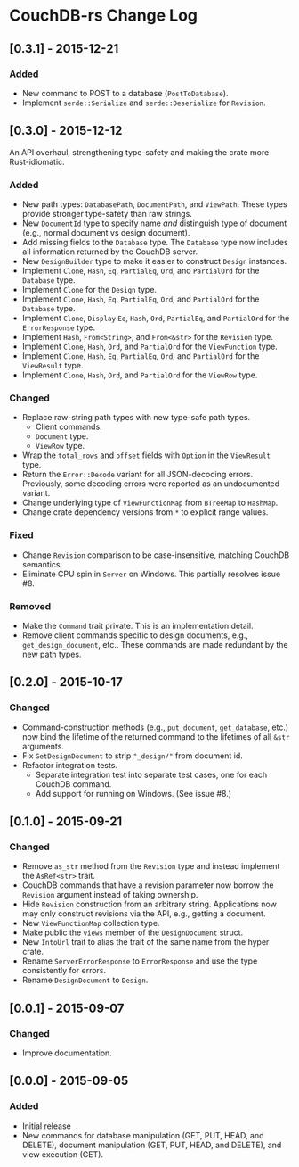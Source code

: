 # CouchDB-rs Change Log

## [0.3.1] - 2015-12-21

### Added

* New command to POST to a database (`PostToDatabase`).
* Implement `serde::Serialize` and `serde::Deserialize` for `Revision`.

## [0.3.0] - 2015-12-12

An API overhaul, strengthening type-safety and making the crate more
Rust-idiomatic.

### Added

* New path types: `DatabasePath`, `DocumentPath`, and `ViewPath`. These
  types provide stronger type-safety than raw strings.
* New `DocumentId` type to specify name _and_ distinguish type of
  document (e.g., normal document vs design document).
* Add missing fields to the `Database` type. The `Database` type now
  includes all information returned by the CouchDB server.
* New `DesignBuilder` type to make it easier to construct `Design`
  instances.
* Implement `Clone`, `Hash`, `Eq`, `PartialEq`, `Ord`, and `PartialOrd`
  for the `Database` type.
* Implement `Clone` for the `Design` type.
* Implement `Clone`, `Hash`, `Eq`, `PartialEq`, `Ord`, and `PartialOrd`
  for the `Database` type.
* Implement `Clone`, `Display` `Eq`, `Hash`, `Ord`, `PartialEq`, and
  `PartialOrd` for the `ErrorResponse` type.
* Implement `Hash`, `From<String>`, and `From<&str>` for the `Revision`
  type.
* Implement `Clone`, `Hash`, `Ord`, and `PartialOrd` for the
  `ViewFunction` type.
* Implement `Clone`, `Hash`, `Eq`, `PartialEq`, `Ord`, and `PartialOrd`
  for the `ViewResult` type.
* Implement `Clone`, `Hash`, `Ord`, and `PartialOrd` for the `ViewRow`
  type.

### Changed

* Replace raw-string path types with new type-safe path types.
  * Client commands.
  * `Document` type.
  * `ViewRow` type.
* Wrap the `total_rows` and `offset` fields with `Option` in the
  `ViewResult` type.
* Return the `Error::Decode` variant for all JSON-decoding errors.
  Previously, some decoding errors were reported as an undocumented
  variant.
* Change underlying type of `ViewFunctionMap` from `BTreeMap` to
  `HashMap`.
* Change crate dependency versions from `*` to explicit range values.

### Fixed

* Change `Revision` comparison to be case-insensitive, matching CouchDB
  semantics.
* Eliminate CPU spin in `Server` on Windows. This partially resolves
  issue #8.

### Removed

* Make the `Command` trait private. This is an implementation detail.
* Remove client commands specific to design documents, e.g.,
  `get_design_document`, etc.. These commands are made redundant by the
  new path types.

## [0.2.0] - 2015-10-17

### Changed

* Command-construction methods (e.g., `put_document`, `get_database`,
  etc.) now bind the lifetime of the returned command to the lifetimes
  of all `&str` arguments.
* Fix `GetDesignDocument` to strip `"_design/"` from document id.
* Refactor integration tests.
  * Separate integration test into separate test cases, one for each
    CouchDB command.
  * Add support for running on Windows. (See issue #8.)

## [0.1.0] - 2015-09-21

### Changed

* Remove `as_str` method from the `Revision` type and instead implement the
  `AsRef<str>` trait.
* CouchDB commands that have a revision parameter now borrow the `Revision`
  argument instead of taking ownership.
* Hide `Revision` construction from an arbitrary string. Applications now may
  only construct revisions via the API, e.g., getting a document.
* New `ViewFunctionMap` collection type.
* Make public the `views` member of the `DesignDocument` struct.
* New `IntoUrl` trait to alias the trait of the same name from the hyper
  crate.
* Rename `ServerErrorResponse` to `ErrorResponse` and use the type
  consistently for errors.
* Rename `DesignDocument` to `Design`.

## [0.0.1] - 2015-09-07

### Changed

* Improve documentation.

## [0.0.0] - 2015-09-05

### Added

* Initial release
* New commands for database manipulation (GET, PUT, HEAD, and DELETE),
  document manipulation (GET, PUT, HEAD, and DELETE), and view execution
  (GET).

